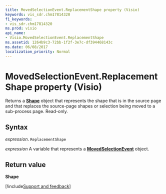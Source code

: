 ```yaml
---
title: MovedSelectionEvent.ReplacementShape property (Visio)
keywords: vis_sdr.chm17814320
f1_keywords:
- vis_sdr.chm17814320
ms.prod: visio
api_name:
- Visio.MovedSelectionEvent.ReplacementShape
ms.assetid: 1264b9c3-72bb-1f2f-3e7c-df394468143c
ms.date: 06/08/2017
localization_priority: Normal
---
```



# MovedSelectionEvent.ReplacementShape property (Visio)

Returns a  **[Shape](Visio.Shape.md)** object that represents the shape that is in the source page and that replaces the source-page shapes or selection being moved to a sub-process page. Read-only.


## Syntax

_expression_. `ReplacementShape`

_expression_ A variable that represents a **[MovedSelectionEvent](Visio.MovedSelectionEvent.md)** object.


## Return value

 **Shape**

[!include[Support and feedback](~/includes/feedback-boilerplate.md)]